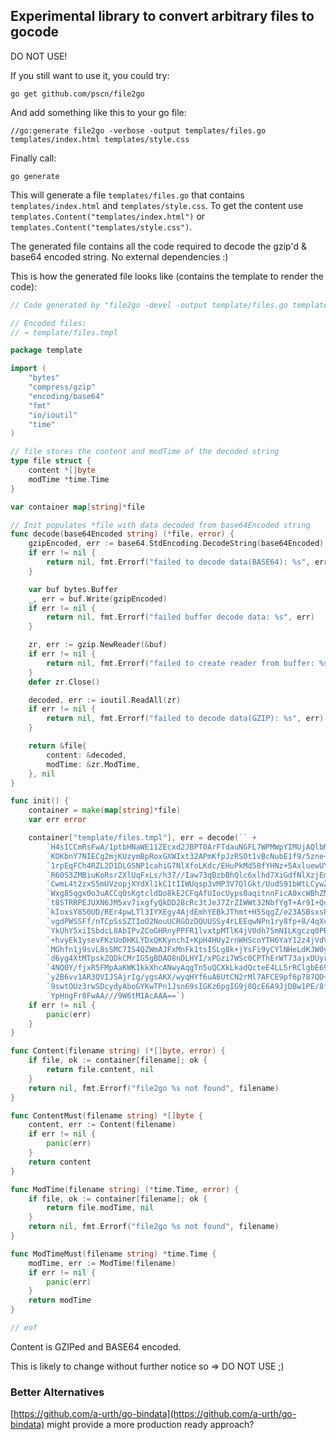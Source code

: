 ## Experimental library to convert arbitrary files to gocode

DO NOT USE!

If you still want to use it, you could try:

````shell
go get github.com/pscn/file2go
````

And add something like this to your go file:

````shell
//go:generate file2go -verbose -output templates/files.go templates/index.html templates/style.css
````

Finally call:

````shell
go generate
````

This will generate a file ````templates/files.go```` that contains ````templates/index.html```` and ````templates/style.css````.  To get the content use ````templates.Content("templates/index.html")```` or ````templates.Content("templates/style.css")````.

The generated file contains all the code required to decode the gzip'd & base64 encoded string.  No external dependencies :)

This is how the generated file looks like (contains the template to render the code):

````go
// Code generated by "file2go -devel -output template/files.go template/files.tmpl"; DO NOT EDIT.

// Encoded files:
// → template/files.tmpl

package template

import (
	"bytes"
	"compress/gzip"
	"encoding/base64"
	"fmt"
	"io/ioutil"
	"time"
)

// file stores the content and modTime of the decoded string
type file struct {
	content *[]byte
	modTime *time.Time
}

var container map[string]*file

// Init populates *file with data decoded from base64Encoded string
func decode(base64Encoded string) (*file, error) {
	gzipEncoded, err := base64.StdEncoding.DecodeString(base64Encoded)
	if err != nil {
		return nil, fmt.Errorf("failed to decode data(BASE64): %s", err)
	}

	var buf bytes.Buffer
	_, err = buf.Write(gzipEncoded)
	if err != nil {
		return nil, fmt.Errorf("failed buffer decode data: %s", err)
	}

	zr, err := gzip.NewReader(&buf)
	if err != nil {
		return nil, fmt.Errorf("failed to create reader from buffer: %s", err)
	}
	defer zr.Close()

	decoded, err := ioutil.ReadAll(zr)
	if err != nil {
		return nil, fmt.Errorf("failed to decode data(GZIP): %s", err)
	}

	return &file{
		content: &decoded,
		modTime: &zr.ModTime,
	}, nil
}

func init() {
	container = make(map[string]*file)
	var err error

	container["template/files.tmpl"], err = decode(`` +
		`H4sICCmRsFwA/1ptbHNaWE11ZEcxd2JBPT0ArFTdauNGFL7WPMWpYIMUjAQlbMGLL7` +
		`KOKbnY7NIECg2mjKUzymBpRoxGXWIxt32APmKfpJzRSOt1vBcNubE1f9/5zne+c/Ic` +
		`1rpEqFCh4RZL2D1DLGSNP1cahiG7NlXfoLKdc/EHuPkMd58fYHNz+5AxluewUYUusQ` +
		`R60S3ZMBiuKoRsrZXlUqFxLs/h37//Iaw73qBzbBhQlc6xlhd7XiGdfNlXzjEmm1Yb` +
		`CwmL4t2zxS5mUVzopjXYdXl1kC1tIIWUqsp3vMP3V7QlGkt/UudS91bWtLCywZilni` +
		`Wxg85qgx0o3uACCq0sKgtcldDo8kE2CFqAfUIocUyps0aqitnnFicA0xcWBhZNry8f` +
		`t8STRRPEJUXN6JM5xv7ixgfyQkDD28cRc3tJeJ7ZrZIWWt32NbfYgT+Ar9I+Qcktn7` +
		`kIoxsY850UD/REr4pwLTl3IYXEgy4AjdEmhYEBkJThmt+H5SqgZ/e23ASBsxsPe+9x` +
		`vgdPWSSFf/nTCpSsSZTIoO2NouUCRGOzDQUUSSy4rLEEqwNPn1ry8fp+8/4qXcK7Lv` +
		`YkUhY5xiISbdcL8AbIPvZCoGHRnyPPFR1lvxtpMTlK4jV0dh75mNILKgczq0PBsjv8` +
		`+hvyEk1ysevFKzUoDHKLYDxQKKynchI+KpH4HUy2rnWHScoYTH6YaY12z4jVdV0nB/` +
		`MGhfn1j9svL8sSMC7IS4QZWmAJFxMnFk1tsISLg8k+jYsFi9yCYlNHeLdKJW0yGvFb` +
		`d6yg4XtMTpskZQDkCMrIG5gBDAO8nDLHYI/xPGzi7WSc0CPThErWT73ajxDUyr9cpc` +
		`4NQ0Y/fjxR5FMpAaKWK1kkXhcANwyAqgTn5uQCXkLkadQcteE4LL5rRClgbE69p3J+` +
		`y2B6vv1AR3QVIJSAjrIg/ygsAKX/wyqHYf6uA6UtCN2rMl7AFCE9pf6p787QD+yPpt` +
		`9swtOUz3rwSDcydyAboGYKwTPn1Jsn69sIGKz6pgIG9j8QcE6A9JjDBw1PE/8fGgYo` +
		`YpHngFr8FwAA///9W6tM1AcAAA==`)
	if err != nil {
		panic(err)
	}
}

func Content(filename string) (*[]byte, error) {
	if file, ok := container[filename]; ok {
		return file.content, nil
	}
	return nil, fmt.Errorf("file2go %s not found", filename)
}

func ContentMust(filename string) *[]byte {
	content, err := Content(filename)
	if err != nil {
		panic(err)
	}
	return content
}

func ModTime(filename string) (*time.Time, error) {
	if file, ok := container[filename]; ok {
		return file.modTime, nil
	}
	return nil, fmt.Errorf("file2go %s not found", filename)
}

func ModTimeMust(filename string) *time.Time {
	modTime, err := ModTime(filename)
	if err != nil {
		panic(err)
	}
	return modTime
}

// eof
````

Content is GZIPed and BASE64 encoded.

This is likely to change without further notice so => DO NOT USE ;)

### Better Alternatives

[https://github.com/a-urth/go-bindata](https://github.com/a-urth/go-bindata) might provide a more production ready approach?
